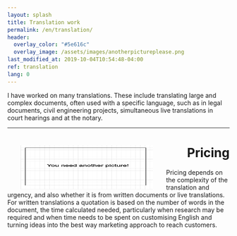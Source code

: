 ```yaml
---
layout: splash
title: Translation work
permalink: /en/translation/
header:
  overlay_color: "#5e616c"
  overlay_image: /assets/images/anotherpictureplease.png
last_modified_at: 2019-10-04T10:54:48-04:00
ref: translation
lang: 0
---
```




I have worked on many translations. 
These include translating large and complex documents, often used with a specific language, such as in legal documents, civil engineering projects, simultaneous live translations in court hearings and at the notary.


---

<div style="text-align: right"> <h1 id="brunch"> <img style="float: left;" src="/assets/images/anotherpictureplease.png" width="300" height="100" hspace="30"> Pricing </h1> </div> 

Pricing depends on the complexity of the translation and urgency, and also whether it is from written documents or live translations.  For written translations a quotation is based on the number of words in the document, the time calculated needed, particularly when research may be required and when time needs to be spent on customising English and turning ideas into the best way marketing approach to reach customers.